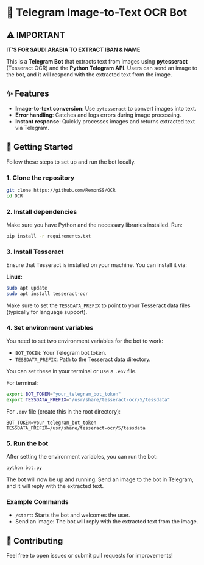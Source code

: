 # 📸 Telegram Image-to-Text OCR Bot


## ⚠️ IMPORTANT
**IT'S FOR SAUDI ARABIA TO EXTRACT IBAN & NAME**

This is a **Telegram Bot** that extracts text from images using **pytesseract** (Tesseract OCR) and the **Python Telegram API**. Users can send an image to the bot, and it will respond with the extracted text from the image.

## ✨ Features
- **Image-to-text conversion**: Use `pytesseract` to convert images into text.
- **Error handling**: Catches and logs errors during image processing.
- **Instant response**: Quickly processes images and returns extracted text via Telegram.

## 🚀 Getting Started

Follow these steps to set up and run the bot locally.

### 1. Clone the repository
```bash
git clone https://github.com/RemonSS/OCR
cd OCR
```

### 2. Install dependencies
Make sure you have Python and the necessary libraries installed. Run:
```bash
pip install -r requirements.txt
```

### 3. Install Tesseract
Ensure that Tesseract is installed on your machine. You can install it via:

**Linux:**
```bash
sudo apt update
sudo apt install tesseract-ocr
```

Make sure to set the `TESSDATA_PREFIX` to point to your Tesseract data files (typically for language support).

### 4. Set environment variables
You need to set two environment variables for the bot to work:

- `BOT_TOKEN`: Your Telegram bot token.
- `TESSDATA_PREFIX`: Path to the Tesseract data directory.

You can set these in your terminal or use a `.env` file.

For terminal:
```bash
export BOT_TOKEN="your_telegram_bot_token"
export TESSDATA_PREFIX="/usr/share/tesseract-ocr/5/tessdata"
```

For `.env` file (create this in the root directory):
```
BOT_TOKEN=your_telegram_bot_token
TESSDATA_PREFIX=/usr/share/tesseract-ocr/5/tessdata
```

### 5. Run the bot
After setting the environment variables, you can run the bot:
```bash
python bot.py
```

The bot will now be up and running. Send an image to the bot in Telegram, and it will reply with the extracted text.

### Example Commands
- `/start`: Starts the bot and welcomes the user.
- Send an image: The bot will reply with the extracted text from the image.

## 🤝 Contributing
Feel free to open issues or submit pull requests for improvements!
